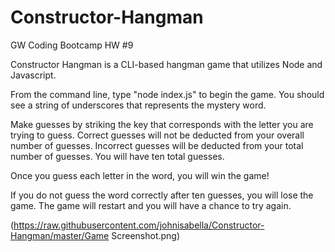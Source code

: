 # Constructor-Hangman
GW Coding Bootcamp HW #9

Constructor Hangman is a CLI-based hangman game that utilizes Node and Javascript.

From the command line, type "node index.js" to begin the game. You should see a string of underscores that represents the mystery word. 

Make guesses by striking the key that corresponds with the letter you are trying to guess. Correct guesses will not be deducted from your overall number of guesses. Incorrect guesses will be deducted from your total number of guesses. You will have ten total guesses. 

Once you guess each letter in the word, you will win the game!

If you do not guess the word correctly after ten guesses, you will lose the game. The game will restart and you will have a chance to try again.

(https://raw.githubusercontent.com/johnisabella/Constructor-Hangman/master/Game Screenshot.png)
